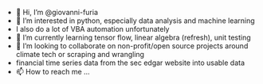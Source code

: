 - 👋 Hi, I’m @giovanni-furia
- 👀 I’m interested in python, especially data analysis and machine learning
- I also do a lot of VBA automation unfortunately
- 🌱 I’m currently learning tensor flow, linear algebra (refresh), unit testing
- 💞️ I’m looking to collaborate on non-profit/open source projects around climate tech or scraping and wrangling 
- financial time series data from the sec edgar website into usable data 
- 📫 How to reach me ...

<!---
giovanni-furia/giovanni-furia is a ✨ special ✨ repository because its `README.md` (this file) appears on your GitHub profile.
You can click the Preview link to take a look at your changes.
--->
